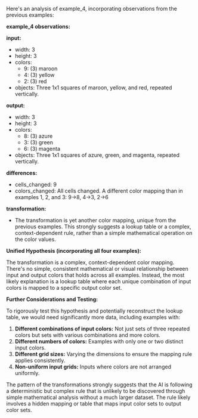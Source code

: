 Here's an analysis of example_4, incorporating observations from the previous examples:

**example_4 observations:**

**input:**
  - width: 3
  - height: 3
  - colors:
    - 9: (3) maroon
    - 4: (3) yellow
    - 2: (3) red
  - objects: Three 1x1 squares of maroon, yellow, and red, repeated vertically.

**output:**
  - width: 3
  - height: 3
  - colors:
    - 8: (3) azure
    - 3: (3) green
    - 6: (3) magenta
  - objects: Three 1x1 squares of azure, green, and magenta, repeated vertically.

**differences:**
  - cells_changed: 9
  - colors_changed: All cells changed.  A different color mapping than in examples 1, 2, and 3: 9->8, 4->3, 2->6

**transformation:**
  - The transformation is yet another color mapping, unique from the previous examples. This strongly suggests a lookup table or a complex, context-dependent rule, rather than a simple mathematical operation on the color values.


**Unified Hypothesis (incorporating all four examples):**

The transformation is a complex, context-dependent color mapping.  There's no simple, consistent mathematical or visual relationship between input and output colors that holds across all examples. Instead, the most likely explanation is a lookup table where each unique combination of input colors is mapped to a specific output color set.

**Further Considerations and Testing:**

To rigorously test this hypothesis and potentially reconstruct the lookup table, we would need significantly more data, including examples with:

1.  **Different combinations of input colors:** Not just sets of three repeated colors but sets with various combinations and more colors.
2.  **Different numbers of colors:**  Examples with only one or two distinct input colors.
3.  **Different grid sizes:** Varying the dimensions to ensure the mapping rule applies consistently.
4.  **Non-uniform input grids:**  Inputs where colors are not arranged uniformly.


The pattern of the transformations strongly suggests that the AI is following a deterministic but complex rule that is unlikely to be discovered through simple mathematical analysis without a much larger dataset.  The rule likely involves a hidden mapping or table that maps input color sets to output color sets.


